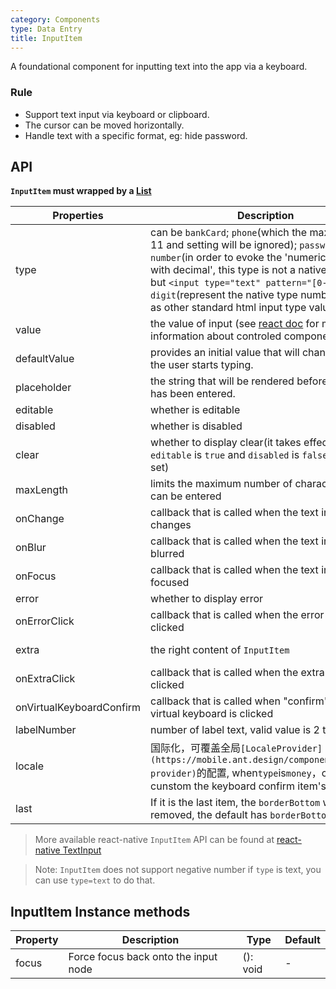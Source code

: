 ```yaml
---
category: Components
type: Data Entry
title: InputItem
---
```


A foundational component for inputting text into the app via a keyboard.

### Rule
- Support text input via keyboard or clipboard.
- The cursor can be moved horizontally.
- Handle text with a specific format, eg: hide password.

## API

**`InputItem` must wrapped by a [List](https://mobile.ant.design/components/list)**

Properties | Description | Type | Default
-----------|------------|------|--------
| type    | can be `bankCard`; `phone`(which the maxLength is 11 and setting will be ignored); `password`; `number`(in order to evoke the 'numeric keyboard with decimal', this type is not a native number, but `<input type="text" pattern="[0-9]*"/>`); `digit`(represent the native type number); As well as other standard html input type values. | String |  `text`  |
| value | the value of input (see [react doc](https://facebook.github.io/react/docs/forms.html) for more information about controled component)  | String | |
| defaultValue | provides an initial value that will change when the user starts typing. | String |  -  |
| placeholder  | the string that will be rendered before text input has been entered. | String | ''  |
| editable    | whether is editable        | bool |  true  |
| disabled    | whether is disabled        | bool |  true  |
| clear      |  whether to display clear(it takes effect only `editable` is `true` and `disabled` is `false` has been set) | bool | false  |
| maxLength      |  limits the maximum number of characters that can be entered      | number |    |
| onChange    | callback that is called when the text input's text changes | (val: string): void |  -  |
| onBlur     | callback that is called when the text input is blurred | (val: string): void |   -  |
| onFocus    | callback that is called when the text input is focused | (val: string): void |  -  |
| error       | whether to display error       | bool |  false  |
| onErrorClick   | callback that is called when the error icon is clicked  | (e: Object): void |   |
| extra       | the right content of `InputItem`   | string or node |  ''  |
| onExtraClick      | callback that is called when the extra content is clicked | (e: Object): void |  |
| onVirtualKeyboardConfirm | callback that is called when "confirm" button of virtual keyboard is clicked | (val: string): void |  |
| labelNumber  | number of label text, valid value is 2 to 7 | number | `5` |
| locale   | 国际化，可覆盖全局`[LocaleProvider](https://mobile.ant.design/components/locale-provider)`的配置,  when`type`is`money`，can cunstom the keyboard confirm item's label | Object: { confirmLabel } |  无 |
| last      |  If it is the last item, the `borderBottom` will be removed, the default has `borderBottom`   | bool | false  |

> More available react-native `InputItem` API can be found at [react-native TextInput](http://facebook.github.io/react-native/docs/textinput.html)

> Note: `InputItem` does not support negative number if `type` is text, you can use `type=text` to do that.

## InputItem Instance methods

Property | Description | Type | Default
----|-----|------|------
| focus    | Force focus back onto the input node  | (): void |  -  |
